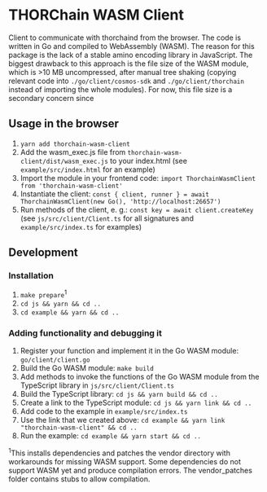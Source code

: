 # THORChain WASM Client

Client to communicate with thorchaind from the browser. The code is written in Go and compiled to WebAssembly (WASM).
The reason for this package is the lack of a stable amino encoding library in JavaScript. The biggest drawback to this
approach is the file size of the WASM module, which is >10 MB uncompressed, after manual tree shaking (copying relevant
code into `./go/client/cosmos-sdk` and `./go/client/thorchain` instead of importing the whole modules). For now, this
file size is a secondary concern since

## Usage in the browser

1. `yarn add thorchain-wasm-client`
2. Add the wasm_exec.js file from `thorchain-wasm-client/dist/wasm_exec.js` to your index.html (see
    `example/src/index.html` for an example)
3. Import the module in your frontend code: `import ThorchainWasmClient from 'thorchain-wasm-client'`
4. Instantiate the client: `const { client, runner } = await ThorchainWasmClient(new Go(), 'http://localhost:26657')`
5. Run methods of the client, e. g.: `const key = await client.createKey` (see `js/src/client/Client.ts` for all
    signatures and `example/src/index.ts` for examples)

## Development

### Installation

1. `make prepare`<sup>1</sup>
2. `cd js && yarn && cd ..`
3. `cd example && yarn && cd ..`

### Adding functionality and debugging it

1. Register your function and implement it in the Go WASM module: `go/client/client.go`
2. Build the Go WASM module: `make build`
3. Add methods to invoke the functions of the Go WASM module from the TypeScript library in `js/src/client/Client.ts`
4. Build the TypeScript library: `cd js && yarn build && cd ..`
5. Create a link to the TypeScript module: `cd js && yarn link && cd ..`
6. Add code to the example in `example/src/index.ts`
7. Use the link that we created above: `cd example && yarn link "thorchain-wasm-client" && cd ..`
8. Run the example: `cd example && yarn start && cd ..`

<sup>1</sup>This installs dependencies and patches the vendor directory with workarounds for missing WASM support.
Some dependencies do not support WASM yet and produce compilation errors. The vendor_patches folder contains stubs
to allow compilation.

